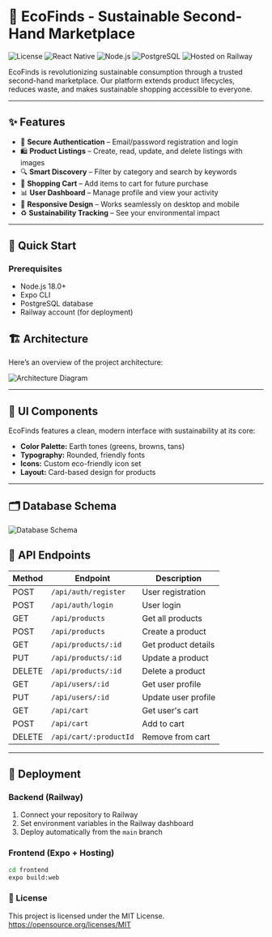 # 🌱 EcoFinds - Sustainable Second-Hand Marketplace

![License](https://img.shields.io/badge/license-MIT-blue.svg)
![React Native](https://img.shields.io/badge/React%20Native-0.72.0-61dafb.svg)
![Node.js](https://img.shields.io/badge/Node.js-18.0%2B-green.svg)
![PostgreSQL](https://img.shields.io/badge/PostgreSQL-15.0-336791.svg)
![Hosted on Railway](https://img.shields.io/badge/Hosted%20on-Railway-0B0D0E.svg)

EcoFinds is revolutionizing sustainable consumption through a trusted second-hand marketplace. Our platform extends product lifecycles, reduces waste, and makes sustainable shopping accessible to everyone.

---

## ✨ Features

- 🔐 **Secure Authentication** – Email/password registration and login
- 🛍️ **Product Listings** – Create, read, update, and delete listings with images
- 🔍 **Smart Discovery** – Filter by category and search by keywords
- 🛒 **Shopping Cart** – Add items to cart for future purchase
- 📊 **User Dashboard** – Manage profile and view your activity
- 📱 **Responsive Design** – Works seamlessly on desktop and mobile
- ♻️ **Sustainability Tracking** – See your environmental impact

---

## 🚀 Quick Start

### Prerequisites

- Node.js 18.0+
- Expo CLI
- PostgreSQL database
- Railway account (for deployment)



## 🏗️ Architecture

Here’s an overview of the project architecture:

![Architecture Diagram](https://github.com/shrey3108/VirtualCommunity_TS/blob/main/deepseek_mermaid_20250906_d8f80d.png)

---

## 🎨 UI Components

EcoFinds features a clean, modern interface with sustainability at its core:

- **Color Palette:** Earth tones (greens, browns, tans)  
- **Typography:** Rounded, friendly fonts  
- **Icons:** Custom eco-friendly icon set  
- **Layout:** Card-based design for products  

---

## 🗂️ Database Schema

![Database Schema](https://github.com/shrey3108/VirtualCommunity_TS/blob/main/deepseek_mermaid_20250906_86d6b8.png)

## 🔌 API Endpoints

| Method | Endpoint               | Description         |
|--------|-----------------------|-------------------|
| POST   | `/api/auth/register`   | User registration |
| POST   | `/api/auth/login`      | User login        |
| GET    | `/api/products`        | Get all products  |
| POST   | `/api/products`        | Create a product  |
| GET    | `/api/products/:id`    | Get product details |
| PUT    | `/api/products/:id`    | Update a product  |
| DELETE | `/api/products/:id`    | Delete a product  |
| GET    | `/api/users/:id`       | Get user profile  |
| PUT    | `/api/users/:id`       | Update user profile |
| GET    | `/api/cart`            | Get user's cart   |
| POST   | `/api/cart`            | Add to cart       |
| DELETE | `/api/cart/:productId` | Remove from cart  |

---

## 🚀 Deployment

### Backend (Railway)

1. Connect your repository to Railway  
2. Set environment variables in the Railway dashboard  
3. Deploy automatically from the `main` branch  

### Frontend (Expo + Hosting)

```bash
cd frontend
expo build:web
```
### 📝 License

This project is licensed under the MIT License.  
https://opensource.org/licenses/MIT


